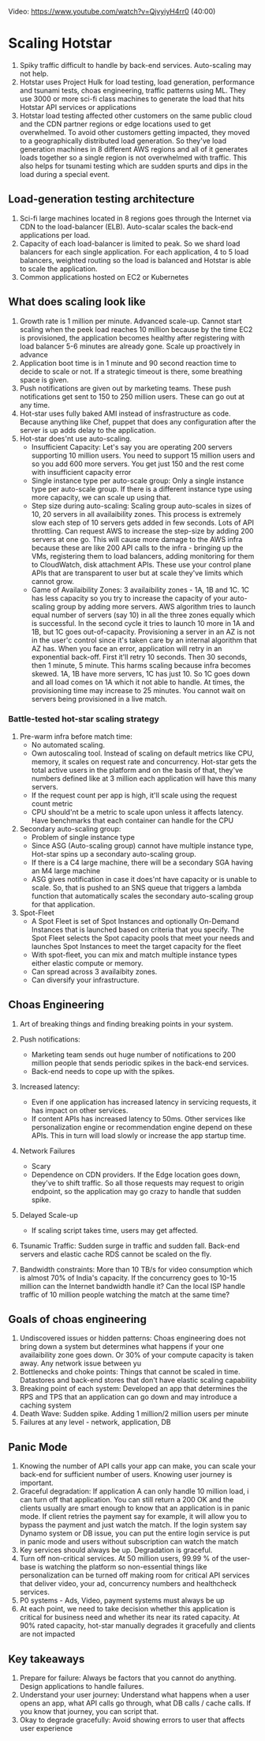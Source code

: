 Video:  https://www.youtube.com/watch?v=QjvyiyH4rr0 (40:00)

# Scaling Hotstar

1. Spiky traffic difficult to handle by back-end services. Auto-scaling may not help.
2. Hotstar uses Project Hulk for load testing, load generation, performance and tsunami tests, choas engineering, traffic patterns using ML. They use 3000 or more sci-fi class machines to generate the load that hits Hotstar API services or applications
3. Hotstar load testing affected other customers on the same public cloud and the CDN partner regions or edge locations used to get overwhelmed. To avoid other customers getting impacted, they moved to a geographically distributed load generation. So they've load generation machines in 8 different AWS regions and all of it generates loads together so a single region is not overwhelmed with traffic. This also helps for tsunami testing which are sudden spurts and dips in the load during a special event.

## Load-generation testing architecture
1. Sci-fi large machines located in 8 regions goes through the Internet via CDN to the load-balancer (ELB). Auto-scalar scales the back-end applications per load.
2. Capacity of each load-balancer is limited to peak. So we shard load balancers for each single application. For each application, 4 to 5 load balancers, weighted routing so the load is balanced and Hotstar is able to scale the application. 
3. Common applications hosted on EC2 or Kubernetes

## What does scaling look like
1. Growth rate is 1 million per minute. Advanced scale-up. Cannot start scaling when the peek load reaches 10 million because by the time EC2 is provisioned, the application becomes healthy after registering with load balancer 5-6 minutes are already gone. Scale up proactively in advance
2. Application boot time is in 1 minute and 90 second reaction time to decide to scale or not. If a strategic timeout is there, some breathing space is given.
3. Push notifications are given out by marketing teams. These push notifications get sent to 150 to 250 million users. These can go out at any time.
4. Hot-star uses fully baked AMI instead of insfrastructure as code. Because anything like Chef, puppet that does any configuration after the server is up adds delay to the application.
5. Hot-star does'nt use auto-scaling. 
    - Insufficient Capacity: Let's say you are operating 200 servers supporting 10 million users.  You need to support 15 million users and so you add 600 more servers. You get just 150 and the rest come with insufficient capacity error
    - Single instance type per auto-scale group: Only a single instance type per auto-scale group. If there is a different instance type using more capacity, we can scale up using that.
    - Step size during auto-scaling: Scaling group auto-scales in sizes of 10, 20 servers in all availaibility zones. This process is extremely slow each step of 10 servers gets added in few seconds. Lots of API throttling. Can request AWS to increase the step-size by adding 200 servers at one go. This will cause more damage to the AWS infra because these are like 200 API calls to the infra - bringing up the VMs, registering them to load balancers, adding monitoring for them to CloudWatch, disk attachment APIs. These use your control plane APIs that are transparent to user but at scale they've limits which cannot grow.
    - Game of Availaibility Zones: 3 availaibility zones - 1A, 1B and 1C. 1C has less capacity so you try to increase the capacity of your auto-scaling group by adding more servers. AWS algorithm tries to launch equal number of servers (say 10) in all the three zones equally which is successful. In the second cycle it tries to launch 10 more in 1A and 1B, but 1C goes out-of-capacity. Provisioning a server in an AZ is not in the user'c control since it's taken care by an internal algorithm that AZ has. When you face an error, application will retry in an exponential back-off. First it'll retry 10 seconds. Then 30 seconds, then 1 minute, 5 minute. This harms scaling because infra becomes skewed. 1A, 1B have more servers, 1C has just 10. So 1C goes down and all load comes on 1A which it not able to handle. At times, the provisioning time may increase to 25 minutes. You cannot wait on servers being provisioned in a live match.

### Battle-tested hot-star scaling strategy
1. Pre-warm infra before match time:
    - No automated scaling.
    - Own autoscaling tool. Instead of scaling on default metrics like CPU, memory, it scales on request rate and concurrency. Hot-star gets the total active users in the platform and on the basis of that, they've numbers defined like at 3 million each application will have this many servers. 
    - If the request count per app is high, it'll scale using the request count metric
    - CPU should'nt be a metric to scale upon unless it affects latency. Have benchmarks that each container can handle for the CPU
2. Secondary auto-scaling group: 
    - Problem of single instance type
    - Since ASG (Auto-scaling group) cannot have multiple instance type, Hot-star spins up a secondary auto-scaling group.
    - If there is a C4 large machine, there will be a secondary SGA having an M4 large machine
    - ASG gives notification in case it does'nt have capacity or is unable to scale. So, that is pushed to an SNS queue that triggers a lambda function that automatically scales the secondary auto-scaling group for that application.
3. Spot-Fleet
    - A Spot Fleet is set of Spot Instances and optionally On-Demand Instances that is launched based on criteria that you specify. The Spot Fleet selects the Spot capacity pools that meet your needs and launches Spot Instances to meet the target capacity for the fleet
    - With spot-fleet, you can mix and match multiple instance types either elastic compute or memory.
    - Can spread across 3 availaibity zones. 
    - Can diversify your infrastructure.

## Choas Engineering
1. Art of breaking things and finding breaking points in your system.
2. Push notifications:
    - Marketing team sends out huge number of notifications to 200 million people that sends periodic spikes in the back-end services. 
    - Back-end needs to cope up with the spikes.

3. Increased latency:
    - Even if one application has increased latency in servicing requests, it has impact on other services. 
    - If content APIs has increased latency to 50ms. Other services like personalization engine or recommendation engine depend on these APIs. This in turn will load slowly or increase the app startup time.
4. Network Failures
    - Scary
    - Dependence on CDN providers. If the Edge location goes down, they've to shift traffic. So all those requests may request to origin endpoint, so the application may go crazy to handle that sudden spike. 
5. Delayed Scale-up
    - If scaling script takes time, users may get affected.
6. Tsunamic Traffic: Sudden surge in traffic and sudden fall. Back-end servers and elastic cache RDS cannot be scaled on the fly.
7. Bandwidth constraints: More than 10 TB/s for video consumption which is almost 70% of India's capacity. If the concurrency goes to 10-15 million can the Internet bandwidth handle it? Can the local ISP handle traffic of 10 million people watching the match at the same time?


## Goals of choas engineering
1. Undiscovered issues or hidden patterns: Choas engineering does not bring down a system but determines what happens if your one availaibility zone goes down. Or 30% of your compute capacity is taken away. Any network issue between yu
2. Bottlenecks and choke points: Things that cannot be scaled in time. Datastores and back-end stores that don't have elastic scaling capability
3. Breaking point of each system: Developed an app that determines the RPS and TPS that an application can go down and may introduce a caching system
4. Death Wave: Sudden spike. Adding 1 million/2 million users per minute
5. Failures at any level - network, application, DB

## Panic Mode
1. Knowing the number of API calls your app can make, you can scale your back-end for sufficient number of users. Knowing user journey is important.
2.  Graceful degradation: If application A can only handle 10 million load, i can turn off that application. You can still return a 200 OK and the clients usually are smart enough to know that an application is in panic mode. If client retries the payment say for example, it will allow you to bypass the payment and just watch the match. If the login system say Dynamo system or DB issue, you can put the entire login service is put in panic mode and users without subscription can watch the match
3. Key services should always be up. Degradation is graceful. 
4. Turn off non-critical services. At 50 million users, 99.99 % of the user-base is watching the platform so non-essential things like personalization can be turned off making room for critical API services that deliver video, your ad, concurrency numbers and healthcheck services.
5. P0 systems - Ads, Video, payment systems must always be up
6. At each point, we need to take decision whether this application is critical for business need and whether its near its rated capacity. At 90% rated capacity, hot-star manually degrades it gracefully and clients are not impacted

## Key takeaways
1. Prepare for failure: Always be factors that you cannot do anything. Design applications to handle failures.
2. Understand your user journey: Understand what happens when a user opens an app, what API calls go through, what DB calls / cache calls. If you know that journey, you can script that.
3. Okay to degrade gracefully: Avoid showing errors to user that affects user experience
